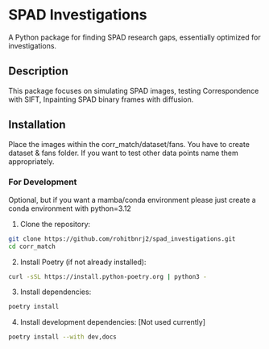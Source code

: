 # SPAD Investigations

A Python package for finding SPAD research gaps, essentially optimized for investigations.

## Description

This package focuses on simulating SPAD images, testing Correspondence with SIFT, Inpainting SPAD binary frames with diffusion.

## Installation

Place the images within the corr_match/dataset/fans. You have to create dataset & fans folder. If you want to test other data points name them appropriately.

### For Development

Optional, but if you want a mamba/conda environment please just create a conda environment with python=3.12

1. Clone the repository:
```bash
git clone https://github.com/rohitbnrj2/spad_investigations.git
cd corr_match
```

2. Install Poetry (if not already installed):
```bash
curl -sSL https://install.python-poetry.org | python3 -
```

3. Install dependencies:
```bash
poetry install
```

4. Install development dependencies: [Not used currently]
```bash
poetry install --with dev,docs
```
